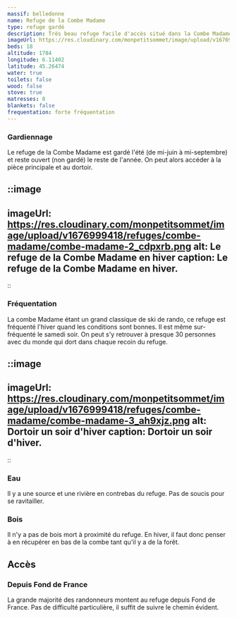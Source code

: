 ```yaml
---
massif: belledonne
name: Refuge de la Combe Madame
type: refuge gardé
description: Très beau refuge facile d'accès situé dans la Combe Madame dans le massif de Belledonne. Très pratique en hiver car situé au milieu de l'ascension du Rocher Blanc, un classique de ski de randonnée dans Belledonne. 
imageUrl: https://res.cloudinary.com/monpetitsommet/image/upload/v1676999418/refuges/combe-madame/combe-madame-1_naiamx.png
beds: 18
altitude: 1784
longitude: 6.11402
latitude: 45.26474
water: true
toilets: false
wood: false
stove: true
matresses: 8
blankets: false
frequentation: forte fréquentation
---
```


### Gardiennage
Le refuge de la Combe Madame est gardé l'été (de mi-juin à mi-septembre) et reste ouvert (non gardé) le reste de l'année. On peut alors accéder à la pièce principale et au dortoir.

::image
---
imageUrl: https://res.cloudinary.com/monpetitsommet/image/upload/v1676999418/refuges/combe-madame/combe-madame-2_cdpxrb.png
alt: Le refuge de la Combe Madame en hiver
caption: Le refuge de la Combe Madame en hiver.
---
::

### Fréquentation
La combe Madame étant un grand classique de ski de rando, ce refuge est fréquenté l'hiver quand les conditions sont bonnes.
Il est même sur-fréquenté le samedi soir. On peut s'y retrouver à presque 30 personnes avec du monde qui dort dans chaque recoin du refuge.

::image
---
imageUrl: https://res.cloudinary.com/monpetitsommet/image/upload/v1676999418/refuges/combe-madame/combe-madame-3_ah9xjz.png
alt: Dortoir un soir d'hiver
caption: Dortoir un soir d'hiver.
---
::

### Eau
Il y a une source et une rivière en contrebas du refuge. Pas de soucis pour se ravitailler.

### Bois
Il n'y a pas de bois mort à proximité du refuge. En hiver, il faut donc penser à en récupérer en bas de la combe tant qu'il y a de la forêt.

## Accès

### Depuis Fond de France
La grande majorité des randonneurs montent au refuge depuis Fond de France. Pas de difficulté particulière, il suffit de suivre le chemin évident.

